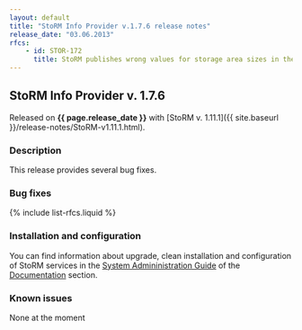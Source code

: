 ```yaml
---
layout: default
title: "StoRM Info Provider v.1.7.6 release notes"
release_date: "03.06.2013"
rfcs:
    - id: STOR-172
      title: StoRM publishes wrong values for storage area sizes in the information system.
---
```


## StoRM Info Provider v. 1.7.6

Released on **{{ page.release_date }}** with [StoRM v. 1.11.1]({{ site.baseurl }}/release-notes/StoRM-v1.11.1.html).

### Description

This release provides several bug fixes.

### Bug fixes

{% include list-rfcs.liquid %}

### Installation and configuration

You can find information about upgrade, clean installation and configuration of StoRM services in the [System Admininistration Guide][storm-sysadmin-guide] of the [Documentation][storm-documentation] section.

### Known issues

None at the moment

[storm-documentation]: {{site.baseurl}}/documentation.html
[storm-sysadmin-guide]: {{site.baseurl}}/documentation/sysadmin-guide/1.11.1
